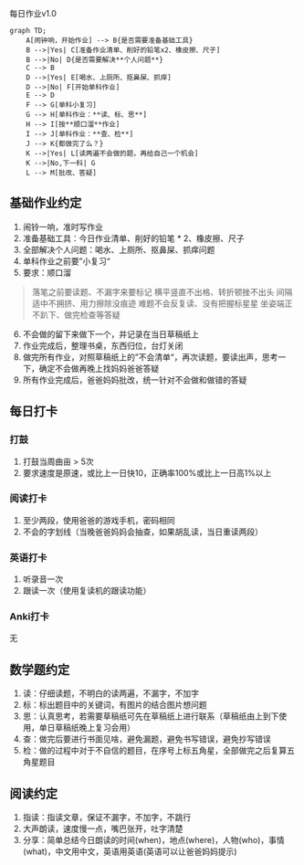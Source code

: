 每日作业v1.0
```mermaid
graph TD;
    A[闹钟响，开始作业] --> B{是否需要准备基础工具}
    B -->|Yes| C[准备作业清单、削好的铅笔x2、橡皮擦、尺子]
    B -->|No| D{是否需要解决**个人问题**}
    C --> B
    D -->|Yes| E[喝水、上厕所、抠鼻屎、抓痒]
    D -->|No| F[开始单科作业]
    E --> D
    F --> G[单科小复习]
    G --> H[单科作业：**读、标、思**]
    H --> I[按**顺口溜**作业]
    I --> J[单科作业：**查、检**]
    J --> K{都做完了么？}
    K -->|Yes| L[读两遍不会做的题，再给自己一个机会]
    K -->|No,下一科| G
    L --> M[批改、答疑]
```

## 基础作业约定
1. 闹铃一响，准时写作业
2. 准备基础工具：今日作业清单、削好的铅笔 * 2、橡皮擦、尺子
3. 全部解决个人问题：喝水、上厕所、抠鼻屎、抓痒问题
4. 单科作业之前要”小复习“
5. 要求：顺口溜
> 落笔之前要读题、不漏字来要标记 
> 横平竖直不出格、转折顿挫不出头 
> 间隔适中不拥挤、用力擦除没痕迹 
> 难题不会反复读、没有把握标星星 
> 坐姿端正不趴下、做完检查等答疑 
6. 不会做的留下来做下一个，并记录在当日草稿纸上
7. 作业完成后，整理书桌，东西归位，台灯关闭
8. 做完所有作业，对照草稿纸上的”不会清单“，再次读题，要读出声，思考一下，确定不会做再晚上找妈妈爸爸答疑
9. 所有作业完成后，爸爸妈妈批改，统一针对不会做和做错的答疑

## 每日打卡
### 打鼓
1. 打鼓当周曲亩 > 5次
2. 要求速度是原速，或比上一日快10，正确率100%或比上一日高1%以上
### 阅读打卡
1. 至少两段，使用爸爸的游戏手机，密码相同
2. 不会的字划线（当晚爸爸妈妈会抽查，如果胡乱读，当日重读两段）
### 英语打卡
1. 听录音一次
2. 跟读一次（使用复读机的跟读功能）
### Anki打卡
无

## 数学题约定
1. 读：仔细读题，不明白的读两遍，不漏字，不加字
2. 标：标出题目中的关键词，有图片的结合图片想问题
3. 思：认真思考，若需要草稿纸可先在草稿纸上进行联系（草稿纸由上到下使用，单日草稿纸晚上复习会用）
4. 查：做完后要进行书面见啥，避免漏题，避免书写错误，避免抄写错误
5. 检：做的过程中对于不自信的题目，在序号上标五角星，全部做完之后复算五角星题目

## 阅读约定
1. 指读：指读文章，保证不漏字，不加字，不跳行
2. 大声朗读，速度慢一点，嘴巴张开，吐字清楚
3. 分享：简单总结今日朗读的时间(when)，地点(where)，人物(who)，事情(what)，中文用中文，英语用英语(英语可以让爸爸妈妈提示)


